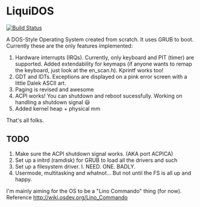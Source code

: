 # LiquiDOS
[![Build Status](https://travis-ci.org/TheCool1James/LiquiDOS.svg?branch=master)](https://travis-ci.org/TheCool1James/LiquiDOS)

A DOS-Style Operating System created from scratch. It uses GRUB to boot. Currently these are the only features implemented:  

1. Hardware interrupts (IRQs). Currently, only keyboard and PIT (timer) are supported. Added extendability for keymaps (if anyone wants to remap the keyboard, just look at the en_scan.h). Kprintf works too!  
2. GDT and IDTs. Exceptions are displayed on a pink error screen with a little Dalek ASCII art.  
3. Paging is revised and awesome
4. ACPI works! You can shutdown and reboot sucessfully. Working on handling a shutdown signal :smiley:
5. Added kernel heap + physical mm

That's all folks.  

## TODO

1. Make sure the ACPI shutdown signal works. (AKA port ACPICA)
2. Set up a initrd (ramdisk) for GRUB to load all the drivers and such
3. Set up a filesystem driver. I. NEED. ONE. BADLY.
4. Usermode, multitasking and whatnot... But not until the FS is all up and happy.  

I'm mainly aiming for the OS to be a "Lino Commando" thing (for now).  
Reference http://wiki.osdev.org/Lino_Commando
